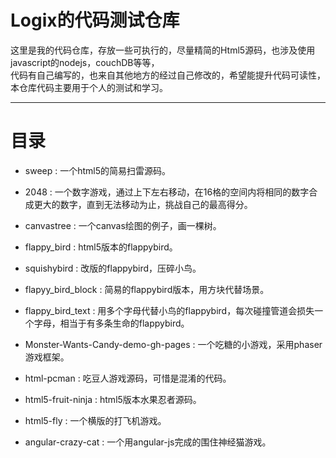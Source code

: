 Logix的代码测试仓库
====

这里是我的代码仓库，存放一些可执行的，尽量精简的Html5源码，也涉及使用javascript的nodejs，couchDB等等，<br>
代码有自己编写的，也来自其他地方的经过自己修改的，希望能提升代码可读性，本仓库代码主要用于个人的测试和学习。<br>

----

# 目录

* sweep : 一个html5的简易扫雷源码。

* 2048 : 一个数字游戏，通过上下左右移动，在16格的空间内将相同的数字合成更大的数字，直到无法移动为止，挑战自己的最高得分。

* canvastree : 一个canvas绘图的例子，画一棵树。

* flappy_bird : html5版本的flappybird。

* squishybird : 改版的flappybird，压碎小鸟。

* flapyy_bird_block : 简易的flappybird版本，用方块代替场景。

* flappy_bird_text : 用多个字母代替小鸟的flappybird，每次碰撞管道会损失一个字母，相当于有多条生命的flappybird。

* Monster-Wants-Candy-demo-gh-pages : 一个吃糖的小游戏，采用phaser游戏框架。

* html-pcman : 吃豆人游戏源码，可惜是混淆的代码。

* html5-fruit-ninja : html5版本水果忍者源码。

* html5-fly : 一个横版的打飞机游戏。 

* angular-crazy-cat : 一个用angular-js完成的围住神经猫游戏。